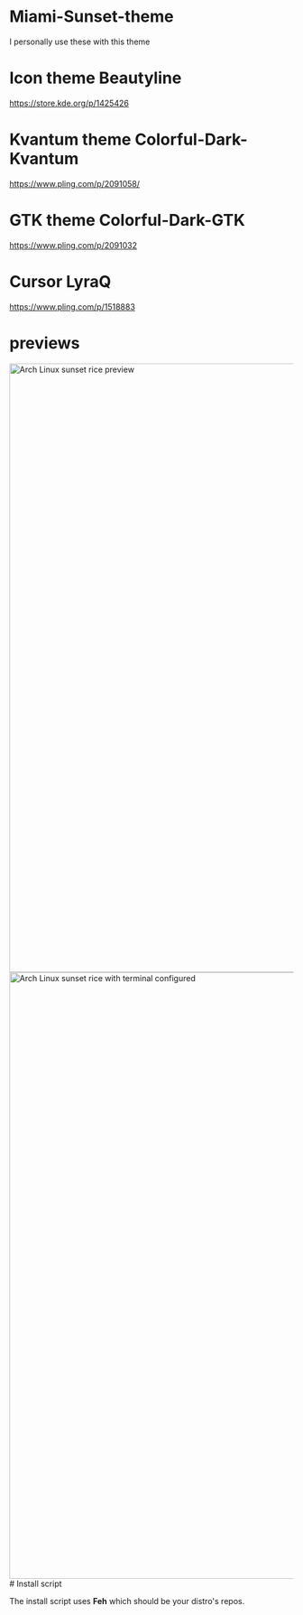 # Miami-Sunset-theme

I personally use these with this theme

# Icon theme Beautyline

https://store.kde.org/p/1425426

# Kvantum theme Colorful-Dark-Kvantum

https://www.pling.com/p/2091058/

# GTK theme Colorful-Dark-GTK

https://www.pling.com/p/2091032

# Cursor LyraQ

https://www.pling.com/p/1518883

# previews
<img width="1919" height="1079" alt="Arch Linux sunset rice preview" src="https://github.com/user-attachments/assets/6045e199-bf66-4bae-b99a-1e7323fbfe8a" />
<img width="1919" height="1075" alt="Arch Linux sunset rice with terminal configured" src="https://github.com/user-attachments/assets/749b7ea5-5002-4582-9ddb-4ef40faa0868" />
# Install script

The install script uses **Feh** which should be your distro's repos.
